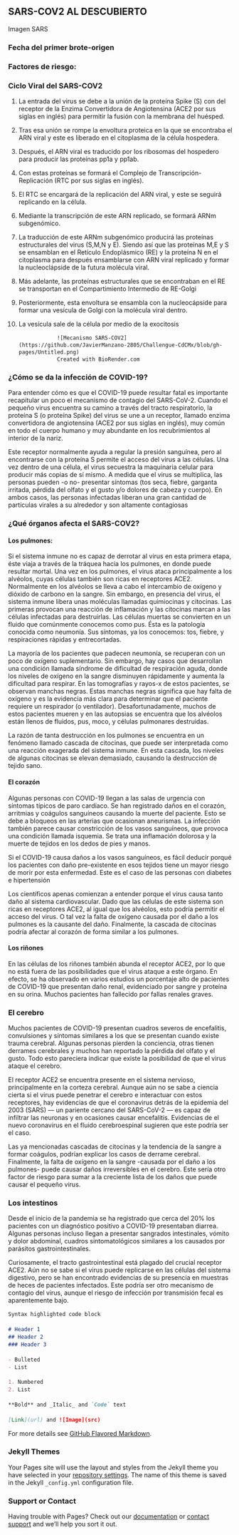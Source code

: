 ## SARS-COV2 AL DESCUBIERTO
Imagen SARS

### Fecha del primer brote-origen

 
### Factores de riesgo:





### Ciclo Viral del SARS-COV2

1. La entrada del virus se debe a la unión de la proteína Spike (S) con del receptor de la Enzima Convertidora de Angiotensina (ACE2 por sus siglas en inglés) para permitir la fusión con la membrana del huésped.

2. Tras esa unión se rompe la envoltura proteica en la que se encontraba el ARN viral y este es liberado en el citoplasma de la célula hospedera.

3. Después, el ARN viral es traducido por los ribosomas del hospedero para producir las proteínas pp1a y pp1ab.

4. Con estas proteínas se formará el Complejo de Transcripción-Replicación (RTC por sus siglas en inglés).

5. El RTC se encargará de la replicación del ARN viral, y este se seguirá replicando en la célula.

6. Mediante la transcripción de este ARN replicado, se formará ARNm subgenómico.

7. La traducción de este ARNm subgenómico producirá las proteínas estructurales del virus (S,M,N y E). Siendo así que las proteínas M,E y S se ensamblan en el Retículo Endoplásmico (RE) y la proteína N en el citoplasma para después ensamblarse con ARN viral replicado y formar la nucleoclápside de la futura molécula viral.

8. Más adelante, las proteínas estructurales que se encontraban en el RE se transportan en el Compartimiento Intermedio de RE-Golgi

9. Posteriormente, esta envoltura se ensambla con la nucleocápside para formar una vesícula de Golgi con la molécula viral dentro.

10. La vesícula sale de la célula por medio de la exocitosis

                    ![Mecanismo SARS-COV2](https://github.com/JavierManzano-2805/Challengue-CdCMx/blob/gh-pages/Untitled.png)
                    Created with BioRender.com
### ¿Cómo se da la infección de COVID-19?

Para entender cómo es que el COVID-19 puede resultar fatal es importante recapitular un poco el mecanismo de contagio del SARS-CoV-2. Cuando el pequeño virus encuentra su camino a través del tracto respiratorio, la proteína S (o proteína Spike) del virus se une a un receptor, llamado enzima convertidora de angiotensina (ACE2 por sus siglas en inglés), muy común en todo el cuerpo humano y muy abundante en los recubrimientos al interior de la nariz. 

Este receptor normalmente ayuda a regular la presión sanguínea, pero al encontrarse con la proteína S permite el acceso del virus a las células. Una vez dentro de una célula, el virus secuestra la maquinaria celular para producir más copias de sí mismo. A medida que el virus se multiplica, las personas pueden -o no- presentar síntomas (tos seca, fiebre, garganta irritada, pérdida del olfato y el gusto y/o dolores de cabeza y cuerpo). En ambos casos, las personas infectadas liberan una gran cantidad de partículas virales a su alrededor y son altamente contagiosas


### ¿Qué órganos afecta el SARS-COV2?

#### Los pulmones: 


Si el sistema inmune no es capaz de derrotar al virus en esta primera etapa, éste viaja a través de la tráquea hacia los pulmones, en donde puede resultar mortal. Una vez en los pulmones, el virus ataca principalmente a los alvéolos, cuyas células también son ricas en receptores ACE2. Normalmente en los alvéolos se lleva a cabo el intercambio de oxígeno y dióxido de carbono en la sangre. Sin embargo, en presencia del virus, el sistema inmune libera unas moléculas llamadas quimiocinas y citocinas. Las primeras provocan una reacción de inflamación y las citocinas marcan a las células infectadas para destruirlas. Las células muertas se convierten en un fluido que comúnmente conocemos como pus. Ésta es la patología conocida como neumonía. Sus síntomas, ya los conocemos: tos, fiebre, y respiraciones rápidas y entrecortadas. 

La mayoría de los pacientes que padecen neumonía,  se recuperan con un poco de oxígeno suplementario. Sin embargo, hay casos que desarrollan una condición llamada síndrome de dificultad de respiración aguda, donde los niveles de oxígeno en la sangre disminuyen rápidamente y aumenta la dificultad para respirar. En las tomografías y rayos-x de estos pacientes, se observan manchas negras. Estas manchas negras significa que hay falta de oxígeno y es la evidencia más clara para determinar que el paciente requiere un respirador (o ventilador). Desafortunadamente, muchos de estos pacientes mueren y en las autopsias se encuentra que los alvéolos están llenos de fluidos, pus, moco, y células pulmonares destruidas.

La razón de tanta destrucción en los pulmones se encuentra en un fenómeno llamado cascada de citocinas, que puede ser interpretada como una reacción exagerada del sistema inmune. En esta cascada, los niveles de algunas citocinas se elevan demasiado, causando la destrucción de tejido sano. 

#### El corazón‍
Algunas personas con COVID-19 llegan a las salas de urgencia con síntomas típicos de paro cardíaco. Se han registrado daños en el corazón, arritmias y coágulos sanguíneos causando la muerte del paciente. Esto se debe a bloqueos en las arterias que ocasionan aneurismas. La infección también parece causar constricción de los vasos sanguíneos, que provoca una condición llamada isquemia. Se trata una inflamación dolorosa y la muerte de tejidos en los dedos de pies y manos. 

Si el COVID-19 causa daños a los vasos sanguíneos, es fácil deducir porqué los pacientes con daño pre-existente en esos tejidos tiene un mayor riesgo de morir por esta enfermedad. Este es el caso de las personas con diabetes e  hipertensión‍

Los científicos apenas comienzan a entender porque el virus causa tanto daño al sistema cardiovascular.  Dado que las células de este sistema son ricas en receptores ACE2, al igual que los alvéolos, esto podría permitir el acceso del virus.  O tal vez la falta de oxígeno causada por el daño a los pulmones es la causante del daño. Finalmente, la cascada de citocinas podría afectar al corazón de forma similar a los pulmones. ‍

#### Los riñones
En las células de los riñones también abunda el receptor ACE2, por lo que no está fuera de las posibilidades que el virus ataque a este órgano. En efecto, se ha observado en varios estudios un porcentaje alto de pacientes de COVID-19 que presentan daño renal, evidenciado por sangre y proteína en su orina. Muchos pacientes han fallecido por fallas renales graves.



### El cerebro
Muchos pacientes de COVID-19 presentan cuadros severos de encefalitis, convulsiones y síntomas similares a los que se presentan cuando existe trauma cerebral. Algunas personas pierden la conciencia, otras tienen derrames cerebrales y  muchos han reportado la pérdida del olfato y el gusto. Todo esto pareciera indicar que existe la posibilidad de que el virus ataque el cerebro. 

El receptor ACE2 se encuentra presente en el sistema nervioso, principalmente en la corteza cerebral. Aunque aún no se sabe a ciencia cierta si el virus puede penetrar el cerebro e interactuar con estos receptores, hay evidencias de que el coronavirus detrás de la epidemia del 2003 (SARS) — un pariente cercano del SARS-CoV-2 — es capaz de infiltrar las neuronas y en ocasiones causar encefalitis. Evidencias de el nuevo coronavirus en el fluido cerebroespinal sugieren que este podría ser el caso.

Las ya mencionadas cascadas de citocinas y la tendencia de la sangre a formar coágulos,  podrían explicar los casos de derrame cerebral. Finalmente, la falta de oxígeno en la sangre  -causada por el daño a los pulmones-  puede causar daños irreversibles en el cerebro. Este sería otro factor de riesgo para sumar a la creciente lista de los daños que puede causar el pequeño virus.

### Los intestinos
Desde el inicio de la pandemia se ha registrado que cerca del 20% los pacientes con un diagnóstico positivo a COVID-19 presentaban diarrea. Algunas personas incluso llegan a presentar sangrados intestinales, vómito y dolor abdominal,  cuadros sintomatológicos similares a los causados por parásitos gastrointestinales.

Curiosamente, el tracto gastrointestinal está plagado del crucial receptor ACE2. Aún no se sabe si el virus puede replicarse en las células del sistema digestivo, pero se han encontrado evidencias de su presencia en muestras de heces de pacientes infectados. Este podría ser otro mecanismo de contagio del virus, aunque el riesgo de infección por transmisión fecal es aparentemente bajo.
```markdown
Syntax highlighted code block

# Header 1
## Header 2
### Header 3

- Bulleted
- List

1. Numbered
2. List

**Bold** and _Italic_ and `Code` text

[Link](url) and ![Image](src)
```

For more details see [GitHub Flavored Markdown](https://guides.github.com/features/mastering-markdown/).

### Jekyll Themes

Your Pages site will use the layout and styles from the Jekyll theme you have selected in your [repository settings](https://github.com/JavierManzano-2805/Challengue-CdCMx/settings). The name of this theme is saved in the Jekyll `_config.yml` configuration file.

### Support or Contact

Having trouble with Pages? Check out our [documentation](https://docs.github.com/categories/github-pages-basics/) or [contact support](https://github.com/contact) and we’ll help you sort it out.

